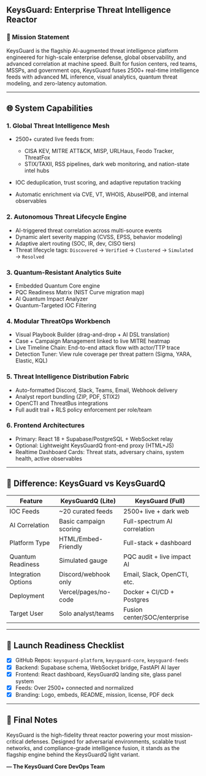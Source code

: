 ## KeysGuard: Enterprise Threat Intelligence Reactor

### 🔐 Mission Statement

KeysGuard is the flagship AI-augmented threat intelligence platform engineered for high-scale enterprise defense, global observability, and advanced correlation at machine speed. Built for fusion centers, red teams, MSSPs, and government ops, KeysGuard fuses 2500+ real-time intelligence feeds with advanced ML inference, visual analytics, quantum threat modeling, and zero-latency automation.

---

## 🌐 System Capabilities

### 1. Global Threat Intelligence Mesh

* 2500+ curated live feeds from:

  * CISA KEV, MITRE ATT\&CK, MISP, URLHaus, Feodo Tracker, ThreatFox
  * STIX/TAXII, RSS pipelines, dark web monitoring, and nation-state intel hubs
* IOC deduplication, trust scoring, and adaptive reputation tracking
* Automatic enrichment via CVE, VT, WHOIS, AbuseIPDB, and internal observables

### 2. Autonomous Threat Lifecycle Engine

* AI-triggered threat correlation across multi-source events
* Dynamic alert severity mapping (CVSS, EPSS, behavior modeling)
* Adaptive alert routing (SOC, IR, dev, CISO tiers)
* Threat lifecycle tags: `Discovered` → `Verified` → `Clustered` → `Simulated` → `Resolved`

### 3. Quantum-Resistant Analytics Suite

* Embedded Quantum Core engine
* PQC Readiness Matrix (NIST Curve migration map)
* AI Quantum Impact Analyzer
* Quantum-Targeted IOC Filtering

### 4. Modular ThreatOps Workbench

* Visual Playbook Builder (drag-and-drop + AI DSL translation)
* Case + Campaign Management linked to live MITRE heatmap
* Live Timeline Chain: End-to-end attack flow with actor/TTP trace
* Detection Tuner: View rule coverage per threat pattern (Sigma, YARA, Elastic, KQL)

### 5. Threat Intelligence Distribution Fabric

* Auto-formatted Discord, Slack, Teams, Email, Webhook delivery
* Analyst report bundling (ZIP, PDF, STIX2)
* OpenCTI and ThreatBus integrations
* Full audit trail + RLS policy enforcement per role/team

### 6. Frontend Architectures

* Primary: React 18 + Supabase/PostgreSQL + WebSocket relay
* Optional: Lightweight KeysGuardQ front-end proxy (HTML+JS)
* Realtime Dashboard Cards: Threat stats, adversary chains, system health, active observables

---

## 🧩 Difference: KeysGuard vs KeysGuardQ

| Feature             | KeysGuardQ (Lite)      | KeysGuard (Full)             |
| ------------------- | ---------------------- | ---------------------------- |
| IOC Feeds           | \~20 curated feeds     | 2500+ live + dark web        |
| AI Correlation      | Basic campaign scoring | Full-spectrum AI correlation |
| Platform Type       | HTML/Embed-Friendly    | Full-stack + dashboard       |
| Quantum Readiness   | Simulated gauge        | PQC audit + live impact AI   |
| Integration Options | Discord/webhook only   | Email, Slack, OpenCTI, etc.  |
| Deployment          | Vercel/pages/no-code   | Docker + CI/CD + Postgres    |
| Target User         | Solo analyst/teams     | Fusion center/SOC/enterprise |

---

## 🚀 Launch Readiness Checklist

* [x] GitHub Repos: `keysguard-platform`, `keysguard-core`, `keysguard-feeds`
* [x] Backend: Supabase schema, WebSocket bridge, FastAPI AI layer
* [x] Frontend: React dashboard, KeysGuardQ landing site, glass panel system
* [x] Feeds: Over 2500+ connected and normalized
* [x] Branding: Logo, embeds, README, mission, license, PDF deck

---

## 🔐 Final Notes

KeysGuard is the high-fidelity threat reactor powering your most mission-critical defenses. Designed for adversarial environments, scalable trust networks, and compliance-grade intelligence fusion, it stands as the flagship engine behind the KeysGuardQ light variant.

**— The KeysGuard Core DevOps Team**
